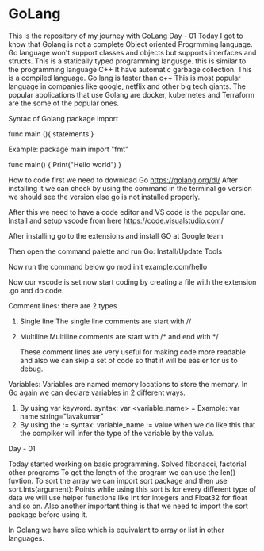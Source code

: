 # GoLang
This is the repository of my journey with GoLang
Day - 01
Today I got to know that Golang is not a complete Object oriented Progrmming language.
Go language won't support classes and objects but supports interfaces and structs.
This is a statically typed programming langusge.
this is similar to the programming language C++
It have automatic garbage collection.
This is a compiled language.
Go lang is faster than c++
This is most popular language in companies like google, netflix and other big tech giants.
The popular applications that use Golang are docker, kubernetes and Terraform are the some of the popular ones.

Syntac of Golang
package <package name>
import <packages>

func main (){
statements
}

Example:
package main
import "fmt"

func main() {
  Print("Hello world")
}

How to code
first we need to download Go
https://golang.org/dl/
After installing it we can check by using the command in the terminal
go version 
we should see the version else go is not installed properly.

After this we need to have a code editor and VS code is the popular one.
Install and setup vscode from here
https://code.visualstudio.com/

After installing go to the extensions and install GO at Google team

Then open the command palette and run Go: Install/Update Tools

Now run the command below
go mod init example.com/hello

Now our vscode is set now start coding by creating a file with the extension .go and do code.

Comment lines:
there are 2 types
1) Single line
   The single line comments are start with //  
2) Multiline
   Multiline comments are start with /* and end with */

   These comment lines are very useful for making code more readable and also we can skip a set of code so that it will be easier for us to debug.

Variables:
Variables are named memory locations to store the memory.
In Go again we can declare variables in 2 different ways.
1) By using var keyword.
   syntax: var <variable_name> <type> = <value>
   Example: var name string="lavakumar"
2) By using the :=
   syntax: variable_name := value
   when we do like this that the compiker will infer the type of the variable by the value.

Day - 01

Today started working on basic programming.
Solved fibonacci, factorial other programs
To get the length of the program we can use the len() fuvtion.
To sort the array we can import sort package and then use sort.Ints(argument):
  Points while using this sort is for every different type of data we will use helper functions like Int for integers and Float32 for float and so on.
  Also another important thing is that we need to import the sort package before using it.
  
In Golang we have slice which is equivalant to array or list in other languages.

  
